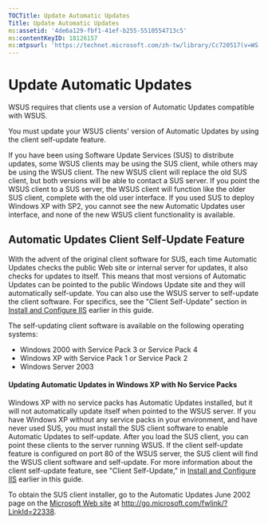 ```yaml
---
TOCTitle: Update Automatic Updates
Title: Update Automatic Updates
ms:assetid: '4de6a129-fbf1-41ef-b255-5510554713c5'
ms:contentKeyID: 18126157
ms:mtpsurl: 'https://technet.microsoft.com/zh-tw/library/Cc720517(v=WS.10)'
---
```


Update Automatic Updates
========================

WSUS requires that clients use a version of Automatic Updates compatible with WSUS.

You must update your WSUS clients' version of Automatic Updates by using the client self-update feature.

If you have been using Software Update Services (SUS) to distribute updates, some WSUS clients may be using the SUS client, while others may be using the WSUS client. The new WSUS client will replace the old SUS client, but both versions will be able to contact a SUS server. If you point the WSUS client to a SUS server, the WSUS client will function like the older SUS client, complete with the old user interface. If you used SUS to deploy Windows XP with SP2, you cannot see the new Automatic Updates user interface, and none of the new WSUS client functionality is available.

Automatic Updates Client Self-Update Feature
--------------------------------------------

With the advent of the original client software for SUS, each time Automatic Updates checks the public Web site or internal server for updates, it also checks for updates to itself. This means that most versions of Automatic Updates can be pointed to the public Windows Update site and they will automatically self-update. You can also use the WSUS server to self-update the client software. For specifics, see the "Client Self-Update" section in [Install and Configure IIS](https://technet.microsoft.com/6b2e1035-5b82-45f4-9f51-6cc0ca32fd60) earlier in this guide.

The self-updating client software is available on the following operating systems:

-   Windows 2000 with Service Pack 3 or Service Pack 4
-   Windows XP with Service Pack 1 or Service Pack 2
-   Windows Server 2003

#### Updating Automatic Updates in Windows XP with No Service Packs

Windows XP with no service packs has Automatic Updates installed, but it will not automatically update itself when pointed to the WSUS server. If you have Windows XP without any service packs in your environment, and have never used SUS, you must install the SUS client software to enable Automatic Updates to self-update. After you load the SUS client, you can point these clients to the server running WSUS. If the client self-update feature is configured on port 80 of the WSUS server, the SUS client will find the WSUS client software and self-update. For more information about the client self-update feature, see "Client Self-Update," in [Install and Configure IIS](https://technet.microsoft.com/6b2e1035-5b82-45f4-9f51-6cc0ca32fd60) earlier in this guide.

To obtain the SUS client installer, go to the Automatic Updates June 2002 page on the [Microsoft Web site](http://go.microsoft.com/fwlink/?linkid=22338) at http://go.microsoft.com/fwlink/?LinkId=22338.
